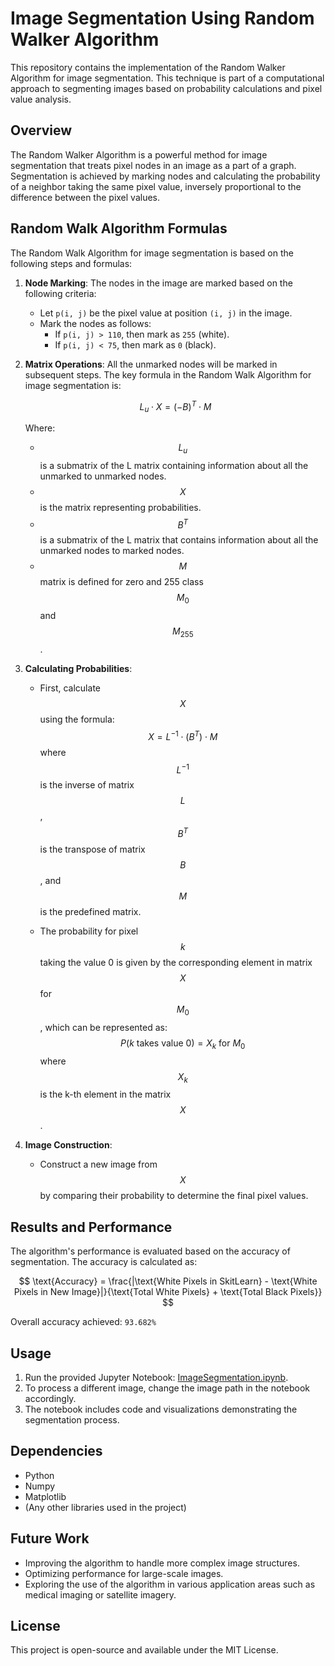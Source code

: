 # Image Segmentation Using Random Walker Algorithm

This repository contains the implementation of the Random Walker Algorithm for image segmentation. This technique is part of a computational approach to segmenting images based on probability calculations and pixel value analysis.

## Overview

The Random Walker Algorithm is a powerful method for image segmentation that treats pixel nodes in an image as a part of a graph. Segmentation is achieved by marking nodes and calculating the probability of a neighbor taking the same pixel value, inversely proportional to the difference between the pixel values.

## Random Walk Algorithm Formulas

The Random Walk Algorithm for image segmentation is based on the following steps and formulas:

1. **Node Marking**:
   The nodes in the image are marked based on the following criteria:
    - Let `p(i, j)` be the pixel value at position `(i, j)` in the image.
    - Mark the nodes as follows:
        - If `p(i, j) > 110`, then mark as `255` (white).
        - If `p(i, j) < 75`, then mark as `0` (black).
          
2. **Matrix Operations**:
   All the unmarked nodes will be marked in subsequent steps. The key formula in the Random Walk Algorithm for image segmentation is:

    $$
    L_u \cdot X = (-B)^T \cdot M
    $$

    Where:
    - $$L_u$$ is a submatrix of the L matrix containing information about all the unmarked to unmarked nodes.
    -  $$X$$ is the matrix representing probabilities.
    - $$B^T$$ is a submatrix of the L matrix that contains information about all the unmarked nodes to marked nodes.
    - $$M$$ matrix is defined for zero and 255 class $$M_0$$ and $$M_{255}$$.


3. **Calculating Probabilities**:
   - First, calculate $$X$$ using the formula:
     $$X = L^{-1} \cdot (B^T) \cdot M$$
     where $$L^{-1}$$ is the inverse of matrix $$L$$, $$B^T$$ is the transpose of matrix $$B$$, and $$M$$ is the predefined matrix.
     
   - The probability for pixel $$k$$ taking the value 0 is given by the corresponding element in matrix $$X$$ for $$M_0$$, which can be represented as:
     $$P(k \text{ takes value } 0) = X_k \text{ for } M_0
     $$
     where $$X_k$$ is the k-th element in the matrix $$X$$.


4. **Image Construction**:
   - Construct a new image from $$X$$ by comparing their probability to determine the final pixel values.



## Results and Performance

The algorithm's performance is evaluated based on the accuracy of segmentation. The accuracy is calculated as:

$$
\text{Accuracy} = \frac{|\text{White Pixels in SkitLearn} - \text{White Pixels in New Image}|}{\text{Total White Pixels} + \text{Total Black Pixels}}
$$

Overall accuracy achieved: `93.682%`

## Usage

1. Run the provided Jupyter Notebook: [ImageSegmentation.ipynb](https://github.com/ksheersagaragrawal/Image-Segmentation-using-Random-Walker-Algorithm/blob/main/ImageSegmentation.ipynb).
2. To process a different image, change the image path in the notebook accordingly.
3. The notebook includes code and visualizations demonstrating the segmentation process.

## Dependencies

- Python
- Numpy
- Matplotlib
- (Any other libraries used in the project)

## Future Work

- Improving the algorithm to handle more complex image structures.
- Optimizing performance for large-scale images.
- Exploring the use of the algorithm in various application areas such as medical imaging or satellite imagery.

## License
This project is open-source and available under the MIT License.

